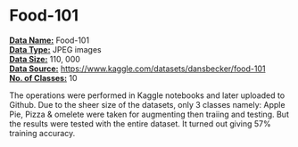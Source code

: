 # Food-101

<b><u>Data Name:</u></b> Food-101 <br>
<b><u>Data Type:</u></b> JPEG images <br>
<b><u>Data Size:</u></b> 110, 000 <br>
<b><u>Data Source:</u></b> https://www.kaggle.com/datasets/dansbecker/food-101 <br>
<b><u>No. of Classes:</u></b> 10 <br>

The operations were performed in Kaggle notebooks and later uploaded to Github. Due to the sheer size of the datasets, only 3 classes namely: Apple Pie, Pizza & omelete were taken for augmenting then traiing and testing. But the results were tested with the entire dataset. It turned out giving 57% training accuracy.
